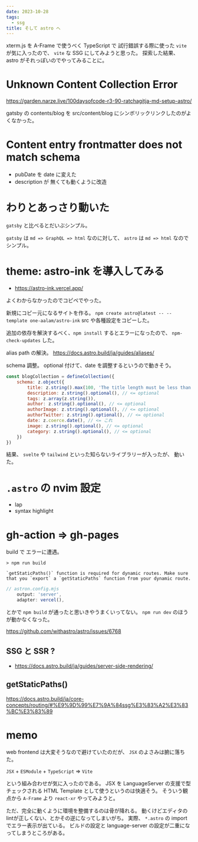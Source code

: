 ```yaml
---
date: 2023-10-28
tags:
  - ssg
title: そして astro へ
---
```


xterm.js を A-Frame で使うべく TypeScript で
試行錯誤する際に使った `vite` が気に入ったので、
`vite` な SSG にしてみようと思った。
探索した結果、 astro がそれっぽいのでやってみることに。

# Unknown Content Collection Error

https://garden.narze.live/100daysofcode-r3-90-ratchagitja-md-setup-astro/

gatsby の contents/blog を src/content/blog にシンボリックリンクしたのがよくなかった。

# Content entry frontmatter does not match schema

- pubDate を date に変えた
- description が 無くても動くように改造

# わりとあっさり動いた

`gatsby` と比べるとだいぶシンプル。

`gatsby` は `md => GraphQL => html` なのに対して、
`astro` は `md => html` なのでシンプル。

# theme: astro-ink を導入してみる

- https://astro-ink.vercel.app/

よくわからなかったのでコピペでやった。

新規にコピー元になるサイトを作る。
`npm create astro@latest -- --template one-aalam/astro-ink` 
src や各種設定をコピーした。

追加の依存を解決するべく、`npm install` するとエラーになったので、
`npm-check-updates` した。

alias path の解決。
https://docs.astro.build/ja/guides/aliases/

schema 調整。
optional 付けて、date を調整するというので動きそう。

```js
const blogCollection = defineCollection({
    schema: z.object({
        title: z.string().max(100, 'The title length must be less than or equal to 100 chars'),
        description: z.string().optional(), // <= optional
        tags: z.array(z.string()),
        author: z.string().optional(), // <= optional
        authorImage: z.string().optional(), // <= optional
        authorTwitter: z.string().optional(), // <= optional
        date: z.coerce.date(), // <= これ
        image: z.string().optional(), // <= optional
        category: z.string().optional(), // <= optional
    })
})
```

結果、 `svelte` や `tailwind` といった知らないライブラリーが入ったが、
動いた。

# `.astro` の nvim 設定
- lap
- syntax highlight

# gh-action => gh-pages

build で エラーに遭遇。

```
> npm run build

`getStaticPaths()` function is required for dynamic routes. Make sure that you `export` a `getStaticPaths` function from your dynamic route.
```

```js
// astron.config.mjs
    output: 'server',
    adapter: vercel(),
```

とかで `npm build` が通ったと思いきやうまくいってない。
`npm run dev` のほうが動かなくなった。

https://github.com/withastro/astro/issues/6768

## SSG と SSR ?

- https://docs.astro.build/ja/guides/server-side-rendering/

## getStaticPaths()

https://docs.astro.build/ja/core-concepts/routing/#%E9%9D%99%E7%9A%84ssg%E3%83%A2%E3%83%BC%E3%83%89

# memo

web frontend は大変そうなので避けていたのだが、
`JSX` のよさみは腑に落ちた。

`JSX` + `ESModule` + `TypeScript` => `Vite`

という組み合わせが気に入ったのである。
JSX を LanguageServer の支援で型チェックされる 
HTML Template として使うというのは快適そう。
そういう観点から `A-Frame` より `react-xr` やってみようと。

ただ、完全に動くように環境を整備するのは骨が降れる。
動くけどエディタのlintが正しくない、とかその逆になってしまいがち。
実際、 `*.astro` の import でエラー表示が出ている。
ビルドの設定と language-server の設定が二重になってしまうところがある。


